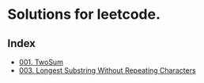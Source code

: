 # Solutions for leetcode.
## Index
- [001. TwoSum](https://github.com/sulxxy/leetcode/blob/master/TwoSum.java)
- [003. Longest Substring Without Repeating Characters](https://github.com/sulxxy/leetcode/blob/mastertSubstringWithoutRepeatingCharacters.java)
